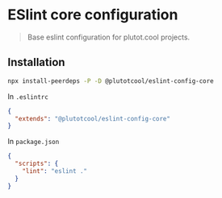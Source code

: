 # ESlint core configuration

> Base eslint configuration for plutot.cool projects.

## Installation

```bash
npx install-peerdeps -P -D @plutotcool/eslint-config-core
```

In `.eslintrc`

```json
{
  "extends": "@plutotcool/eslint-config-core"
}
```

In `package.json`

```json
{
  "scripts": {
    "lint": "eslint ."
  }
}
```
